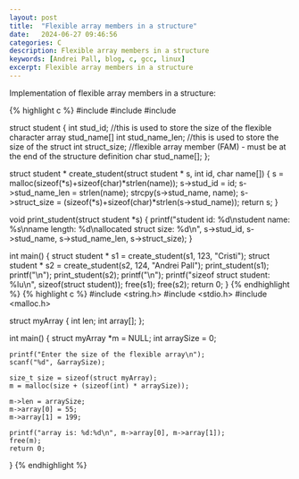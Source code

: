 ```yaml
---
layout: post
title:  "Flexible array members in a structure"
date:   2024-06-27 09:46:56
categories: C
description: Flexible array members in a structure
keywords: [Andrei Pall, blog, c, gcc, linux]
excerpt: Flexible array members in a structure
---
```

<p>Implementation of flexible array members in a structure:</p>
{% highlight c %}
#include <stdio.h>
#include <stdlib.h>
#include <string.h>

struct student
{
    int stud_id;
    //this is used to store the size of the flexible character array stud_name[]
    int stud_name_len;
    //this is used to store the size of the struct
    int struct_size;
    //flexible array member (FAM) - must be at the end of the structure definition
    char stud_name[];
};

struct student * create_student(struct student * s, int id, char name[])
{
    s = malloc(sizeof(*s)+sizeof(char)*strlen(name));
    s->stud_id = id;
    s->stud_name_len = strlen(name);
    strcpy(s->stud_name, name);
    s->struct_size = (sizeof(*s)+sizeof(char)*strlen(s->stud_name));
    return s;
}

void print_student(struct student *s)
{
    printf("student id: %d\nstudent name: %s\nname length: %d\nallocated struct size: %d\n", s->stud_id, s->stud_name, s->stud_name_len, s->struct_size);
}

int main()
{
    struct student * s1 = create_student(s1, 123, "Cristi");
    struct student * s2 = create_student(s2, 124, "Andrei Pall");
    print_student(s1);
    printf("\n");
    print_student(s2);
    printf("\n");
    printf("sizeof struct student: %lu\n", sizeof(struct student));
    free(s1);
    free(s2);
    return 0;
}
{% endhighlight %}
{% highlight c %}
#include <string.h>
#include <stdio.h>
#include <malloc.h>

struct myArray
{
    int len;
    int array[];
};


int main()  {
	struct myArray *m = NULL;
	int arraySize = 0;

	printf("Enter the size of the flexible array\n");
	scanf("%d", &arraySize);

	size_t size = sizeof(struct myArray);
	m = malloc(size + (sizeof(int) * arraySize));

	m->len = arraySize;
	m->array[0] = 55;
	m->array[1] = 199;

	printf("array is: %d:%d\n", m->array[0], m->array[1]);
    free(m);
	return 0;
}
{% endhighlight %}
